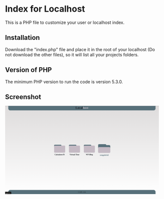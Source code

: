 # Index for Localhost
  This is a PHP file to customize your user or localhost index. 

## Installation
  Download the "index.php" file and place it in the root of your localhost (Do not download the other files), so it will list all your projects folders.
  
## Version of PHP 
  The minimum PHP version to run the code is version 5.3.0.

## Screenshot
  ![Screenshot of index.php](index-localhost.png)
